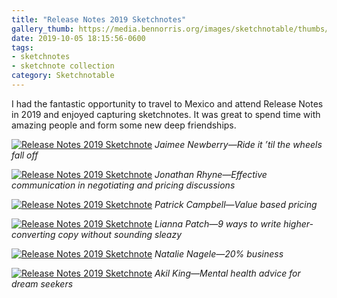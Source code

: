 ```yaml
---
title: "Release Notes 2019 Sketchnotes"
gallery_thumb: https://media.bennorris.org/images/sketchnotable/thumbs/release-notes-2019-newberry.jpg
date: 2019-10-05 18:15:56-0600
tags:
- sketchnotes
- sketchnote collection
category: Sketchnotable
---
```


I had the fantastic opportunity to travel to Mexico and attend Release Notes in 2019 and enjoyed capturing sketchnotes. It was great to spend time with amazing people and form some new deep friendships.

[![Release Notes 2019 Sketchnote](https://media.bennorris.org/images/sketchnotable/release-notes-2019/release-notes-2019-newberry.jpg)](https://media.bennorris.org/images/sketchnotable/release-notes-2019/release-notes-2019-newberry.jpg)
_Jaimee Newberry—Ride it ’til the wheels fall off_

[![Release Notes 2019 Sketchnote](https://media.bennorris.org/images/sketchnotable/release-notes-2019/release-notes-2019-ryhne.jpg)](https://media.bennorris.org/images/sketchnotable/release-notes-2019/release-notes-2019-ryhne.jpg)
_Jonathan Rhyne—Effective communication in negotiating and pricing discussions_

[![Release Notes 2019 Sketchnote](https://media.bennorris.org/images/sketchnotable/release-notes-2019/release-notes-2019-campbell.jpg)](https://media.bennorris.org/images/sketchnotable/release-notes-2019/release-notes-2019-campbell.jpg)
_Patrick Campbell—Value based pricing_

[![Release Notes 2019 Sketchnote](https://media.bennorris.org/images/sketchnotable/release-notes-2019/release-notes-2019-patch.jpg)](https://media.bennorris.org/images/sketchnotable/release-notes-2019/release-notes-2019-patch.jpg)
_Lianna Patch—9 ways to write higher-converting copy without sounding sleazy_

[![Release Notes 2019 Sketchnote](https://media.bennorris.org/images/sketchnotable/release-notes-2019/release-notes-2019-nagele.jpg)](https://media.bennorris.org/images/sketchnotable/release-notes-2019/release-notes-2019-nagele.jpg)
_Natalie Nagele—20% business_

[![Release Notes 2019 Sketchnote](https://media.bennorris.org/images/sketchnotable/release-notes-2019/release-notes-2019-king.jpg)](https://media.bennorris.org/images/sketchnotable/release-notes-2019/release-notes-2019-king.jpg)
_Akil King—Mental health advice for dream seekers_